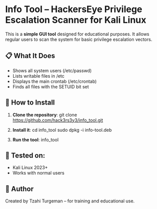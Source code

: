 # Info Tool – HackersEye Privilege Escalation Scanner for Kali Linux

This is a **simple GUI tool** designed for educational purposes. It allows regular users to scan the system for basic privilege escalation vectors.

## 📋 What It Does

- Shows all system users (/etc/passwd)
- Lists writable files in /etc
- Displays the main crontab (/etc/crontab)
- Finds all files with the SETUID bit set

## 🔧 How to Install

1. **Clone the repository**:
git clone https://github.com/hack3rs3y3/info_tool.git


2. **Install it**:
cd info_tool
sudo dpkg -i info-tool.deb

3. **Run the tool**:
info_tool

## 🧪 Tested on:

- Kali Linux 2023+
- Works with normal users

## 📎 Author

Created by Tzahi Turgeman – for training and educational use.
